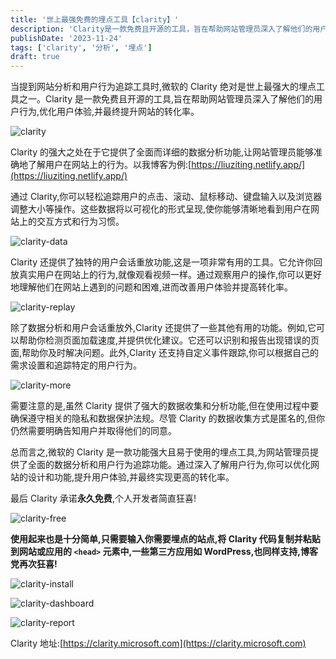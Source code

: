 ```yaml
---
title: '世上最强免费的埋点工具【clarity】'
description: 'Clarity是一款免费且开源的工具，旨在帮助网站管理员深入了解他们的用户行为，优化用户体验'
publishDate: '2023-11-24'
tags: ['clarity', '分析', '埋点']
draft: true
---
```


当提到网站分析和用户行为追踪工具时,微软的 Clarity 绝对是世上最强大的埋点工具之一。Clarity 是一款免费且开源的工具,旨在帮助网站管理员深入了解他们的用户行为,优化用户体验,并最终提升网站的转化率。

![clarity](https://storage.googleapis.com/papyrus_images/58b2256e20295d659cf49bbe3b6078c5.png)

Clarity 的强大之处在于它提供了全面而详细的数据分析功能,让网站管理员能够准确地了解用户在网站上的行为。以我博客为例:[https://liuziting.netlify.app/](https://liuziting.netlify.app/)

通过 Clarity,你可以轻松追踪用户的点击、滚动、鼠标移动、键盘输入以及浏览器调整大小等操作。这些数据将以可视化的形式呈现,使你能够清晰地看到用户在网站上的交互方式和行为习惯。

![clarity-data](https://storage.googleapis.com/papyrus_images/0220a95496f664e71398594d4cf36015.png)

Clarity 还提供了独特的用户会话重放功能,这是一项非常有用的工具。它允许你回放真实用户在网站上的行为,就像观看视频一样。通过观察用户的操作,你可以更好地理解他们在网站上遇到的问题和困难,进而改善用户体验并提高转化率。

![clarity-replay](https://storage.googleapis.com/papyrus_images/285ec604c8b2b039af606da085c50f55.png)

除了数据分析和用户会话重放外,Clarity 还提供了一些其他有用的功能。例如,它可以帮助你检测页面加载速度,并提供优化建议。它还可以识别和报告出现错误的页面,帮助你及时解决问题。此外,Clarity 还支持自定义事件跟踪,你可以根据自己的需求设置和追踪特定的用户行为。

![clarity-more](https://storage.googleapis.com/papyrus_images/040568a1cd0d60a3bf78701d4baca5fc.png)

需要注意的是,虽然 Clarity 提供了强大的数据收集和分析功能,但在使用过程中要确保遵守相关的隐私和数据保护法规。尽管 Clarity 的数据收集方式是匿名的,但你仍然需要明确告知用户并取得他们的同意。

总而言之,微软的 Clarity 是一款功能强大且易于使用的埋点工具,为网站管理员提供了全面的数据分析和用户行为追踪功能。通过深入了解用户行为,你可以优化网站的设计和功能,提升用户体验,并最终实现更高的转化率。

最后 Clarity 承诺**永久免费**,个人开发者简直狂喜!

![clarity-free](https://storage.googleapis.com/papyrus_images/26255cef2f01df2a193e2ca6097b180f.png)

**使用起来也是十分简单,只需要输入你需要埋点的站点,将 Clarity 代码复制并粘贴到网站或应用的 `<head>` 元素中,一些第三方应用如 WordPress,也同样支持,博客党再次狂喜!**

![clarity-install](https://storage.googleapis.com/papyrus_images/4c92559243418761581bf2c73b6f29a4.png)

![clarity-dashboard](https://storage.googleapis.com/papyrus_images/474266133860e1242562b04074bc3862.png)

![clarity-report](https://storage.googleapis.com/papyrus_images/cf65621e8eb3e767a140fba2632abfdd.png)

Clarity 地址:[https://clarity.microsoft.com](https://clarity.microsoft.com)
